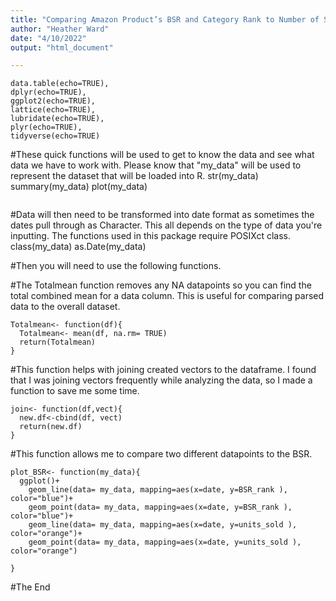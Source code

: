 ```yaml
---
title: "Comparing Amazon Product’s BSR and Category Rank to Number of Sales Per Day"
author: "Heather Ward"
date: "4/10/2022"
output: "html_document"

---
```


```{r setup, include=FALSE}
data.table(echo=TRUE),
dplyr(echo=TRUE),
ggplot2(echo=TRUE),
lattice(echo=TRUE),
lubridate(echo=TRUE),
plyr(echo=TRUE),
tidyverse(echo=TRUE)
```

#These quick functions will be used to get to know the data and see what data we have to work with. Please know that "my_data" will be used to represent the dataset that will be loaded into R.
str(my_data)
summary(my_data)
plot(my_data)
```

```
#Data will then need to be transformed into date format as sometimes the dates pull through as Character. This all depends on the type of data you're inputting. The functions used in this package require POSIXct class.  
class(my_data)
as.Date(my_data)



#Then you will need to use the following functions.

#The Totalmean function removes any NA datapoints so you can find the total combined mean for a data column. This is useful for comparing parsed data to the overall dataset. 
``` {r}
Totalmean<- function(df){
  Totalmean<- mean(df, na.rm= TRUE)
  return(Totalmean)
}
```

#This function helps with joining created vectors to the dataframe. I found that I was joining vectors frequently while analyzing the data, so I made a function to save me some time. 

```{r}
join<- function(df,vect){
  new.df<-cbind(df, vect)
  return(new.df)
}
```

#This function allows me to compare two different datapoints to the BSR.
```{r}
plot_BSR<- function(my_data){
  ggplot()+
    geom_line(data= my_data, mapping=aes(x=date, y=BSR_rank ), color="blue")+
    geom_point(data= my_data, mapping=aes(x=date, y=BSR_rank ), color="blue")+
    geom_line(data= my_data, mapping=aes(x=date, y=units_sold ), color="orange")+
    geom_point(data= my_data, mapping=aes(x=date, y=units_sold ), color="orange")

}
```


#The End





